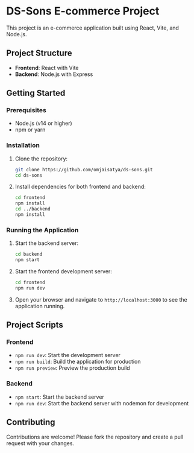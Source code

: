 # DS-Sons E-commerce Project

This project is an e-commerce application built using React, Vite, and Node.js.

## Project Structure

- **Frontend**: React with Vite
- **Backend**: Node.js with Express

## Getting Started

### Prerequisites

- Node.js (v14 or higher)
- npm or yarn

### Installation

1. Clone the repository:

   ```sh
   git clone https://github.com/omjaisatya/ds-sons.git
   cd ds-sons
   ```

2. Install dependencies for both frontend and backend:
   ```sh
   cd frontend
   npm install
   cd ../backend
   npm install
   ```

### Running the Application

1. Start the backend server:

   ```sh
   cd backend
   npm start
   ```

2. Start the frontend development server:

   ```sh
   cd frontend
   npm run dev
   ```

3. Open your browser and navigate to `http://localhost:3000` to see the application running.

## Project Scripts

### Frontend

- `npm run dev`: Start the development server
- `npm run build`: Build the application for production
- `npm run preview`: Preview the production build

### Backend

- `npm start`: Start the backend server
- `npm run dev`: Start the backend server with nodemon for development

## Contributing

Contributions are welcome! Please fork the repository and create a pull request with your changes.
